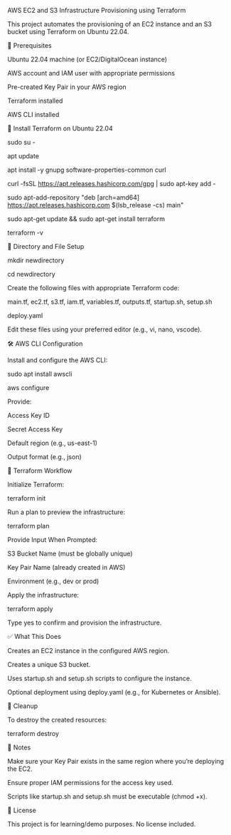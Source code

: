 AWS EC2 and S3 Infrastructure Provisioning using Terraform

This project automates the provisioning of an EC2 instance and an S3 bucket using Terraform on Ubuntu 22.04.

🔧 Prerequisites

Ubuntu 22.04 machine (or EC2/DigitalOcean instance)

AWS account and IAM user with appropriate permissions

Pre-created Key Pair in your AWS region

Terraform installed

AWS CLI installed

🧱 Install Terraform on Ubuntu 22.04

sudo su -

apt update

apt install -y gnupg software-properties-common curl

curl -fsSL https://apt.releases.hashicorp.com/gpg | sudo apt-key add -

sudo apt-add-repository "deb [arch=amd64] https://apt.releases.hashicorp.com $(lsb_release -cs) main"

sudo apt-get update && sudo apt-get install terraform

terraform -v

📁 Directory and File Setup

mkdir newdirectory

cd newdirectory

Create the following files with appropriate Terraform code:

main.tf, ec2.tf, s3.tf, iam.tf, variables.tf, outputs.tf, startup.sh, setup.sh

deploy.yaml

Edit these files using your preferred editor (e.g., vi, nano, vscode).

🛠️ AWS CLI Configuration

Install and configure the AWS CLI:

sudo apt install awscli

aws configure

Provide:

Access Key ID

Secret Access Key

Default region (e.g., us-east-1)

Output format (e.g., json)

🚀 Terraform Workflow

Initialize Terraform:

terraform init

Run a plan to preview the infrastructure:

terraform plan

Provide Input When Prompted:

S3 Bucket Name (must be globally unique)

Key Pair Name (already created in AWS)

Environment (e.g., dev or prod)

Apply the infrastructure:

terraform apply

Type yes to confirm and provision the infrastructure.

✅ What This Does

Creates an EC2 instance in the configured AWS region.

Creates a unique S3 bucket.

Uses startup.sh and setup.sh scripts to configure the instance.

Optional deployment using deploy.yaml (e.g., for Kubernetes or Ansible).

🧼 Cleanup

To destroy the created resources:

terraform destroy

📎 Notes

Make sure your Key Pair exists in the same region where you’re deploying the EC2.

Ensure proper IAM permissions for the access key used.

Scripts like startup.sh and setup.sh must be executable (chmod +x).

📁 License

This project is for learning/demo purposes. No license included.

